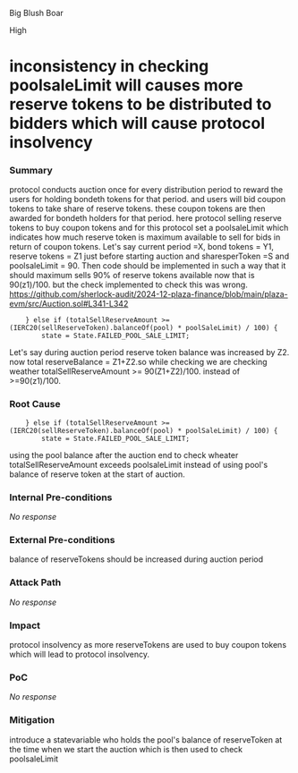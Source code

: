 Big Blush Boar

High

# inconsistency in checking poolsaleLimit will causes more reserve tokens to be distributed to bidders which will cause protocol insolvency

### Summary

protocol conducts auction once for every distribution period to reward the users for holding bondeth tokens for that period.
and users will bid coupon tokens to take share of reserve tokens. these coupon tokens are then awarded for bondeth holders for that period.
here protocol selling reserve tokens to buy coupon tokens and for this protocol set a poolsaleLimit which indicates how much reserve token is maximum available to sell for bids in return of coupon tokens.
Let's say current period =X, bond tokens = Y1, reserve tokens = Z1 just before starting auction and sharesperToken =S and poolsaleLimit = 90.
Then code should be implemented in such a way that it should maximum sells 90% of reserve tokens available now that is 90(z1)/100.
but the check implemented to check this was wrong.
https://github.com/sherlock-audit/2024-12-plaza-finance/blob/main/plaza-evm/src/Auction.sol#L341-L342
```solidity
    } else if (totalSellReserveAmount >= (IERC20(sellReserveToken).balanceOf(pool) * poolSaleLimit) / 100) {
        state = State.FAILED_POOL_SALE_LIMIT;
```
 Let's say during auction period reserve token balance was increased by Z2. now total reserveBalance = Z1+Z2.so while checking we are checking weather totalSellReserveAmount >= 90(Z1+Z2)/100. instead of >=90(z1)/100.

### Root Cause

```solidity
    } else if (totalSellReserveAmount >= (IERC20(sellReserveToken).balanceOf(pool) * poolSaleLimit) / 100) {
        state = State.FAILED_POOL_SALE_LIMIT;
```
using  the  pool balance after the auction end to check wheater totalSellReserveAmount exceeds poolsaleLimit instead of using pool's balance of reserve token at the start of auction.

### Internal Pre-conditions

_No response_

### External Pre-conditions

balance of reserveTokens should be increased during auction period

### Attack Path

_No response_

### Impact

protocol insolvency as more reserveTokens are used to buy coupon tokens which will lead to protocol insolvency.

### PoC

_No response_

### Mitigation

introduce a statevariable who holds the  pool's balance of  reserveToken at the time when we start the auction which is then used to check poolsaleLimit